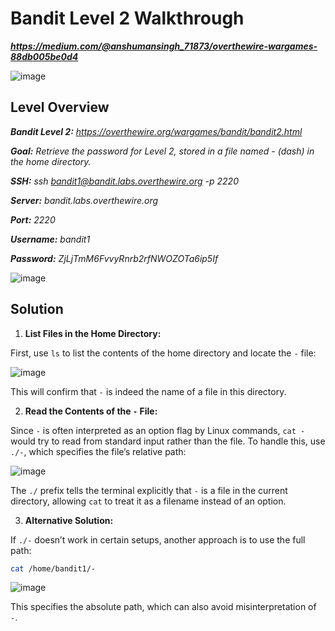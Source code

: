 # Bandit Level 2 Walkthrough
***https://medium.com/@anshumansingh_71873/overthewire-wargames-88db005be0d4***

![image](https://github.com/user-attachments/assets/982a09dd-13d4-4f3d-9333-35f2949b488f)

## Level Overview
***Bandit Level 2:** https://overthewire.org/wargames/bandit/bandit2.html*

***Goal:** Retrieve the password for Level 2, stored in a file named - (dash) in the home directory.*

***SSH:** ssh bandit1@bandit.labs.overthewire.org -p 2220*

***Server:** bandit.labs.overthewire.org*

***Port:** 2220*

***Username:** bandit1*

***Password:** ZjLjTmM6FvvyRnrb2rfNWOZOTa6ip5If*

![image](https://github.com/user-attachments/assets/34ebda27-24ef-423e-a850-fc4109b95572)

## Solution
1. **List Files in the Home Directory:**

First, use `ls` to list the contents of the home directory and locate the `-` file:

![image](https://github.com/user-attachments/assets/b3acfaa3-28ab-4e51-897a-dd28f4419b65)

This will confirm that `-` is indeed the name of a file in this directory.

2. **Read the Contents of the `-` File:**

Since `-` is often interpreted as an option flag by Linux commands, `cat -` would try to read from standard input rather than the file. To handle this, use `./-`, which specifies the file’s relative path:

![image](https://github.com/user-attachments/assets/1e22e7f5-47f0-4e04-a6aa-485ba66a2e4a)

The `./` prefix tells the terminal explicitly that `-` is a file in the current directory, allowing `cat` to treat it as a filename instead of an option.

3. **Alternative Solution:**
   
If `./-` doesn’t work in certain setups, another approach is to use the full path:

```bash
cat /home/bandit1/-
```
![image](https://github.com/user-attachments/assets/77b3aec1-236c-4c0b-95cb-c50c57fc9de3)

This specifies the absolute path, which can also avoid misinterpretation of `-`.
